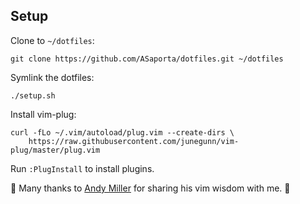 ## Setup

Clone to `~/dotfiles`:
```
git clone https://github.com/ASaporta/dotfiles.git ~/dotfiles
```

Symlink the dotfiles:
```
./setup.sh
```

Install vim-plug:
```
curl -fLo ~/.vim/autoload/plug.vim --create-dirs \
    https://raw.githubusercontent.com/junegunn/vim-plug/master/plug.vim
```

Run `:PlugInstall` to install plugins.

:pray: Many thanks to [Andy Miller](https://github.com/andymiller) for sharing his vim wisdom with me. :raised_hands:
